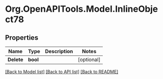 
# Org.OpenAPITools.Model.InlineObject78

## Properties

Name | Type | Description | Notes
------------ | ------------- | ------------- | -------------
**Delete** | **bool** |  | [optional] 

[[Back to Model list]](../README.md#documentation-for-models)
[[Back to API list]](../README.md#documentation-for-api-endpoints)
[[Back to README]](../README.md)

